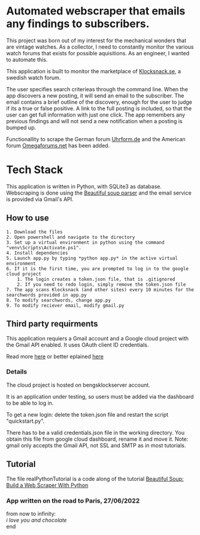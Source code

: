 # Automated webscraper that emails any findings to subscribers.
This project was born out of my interest for the mechanical wonders that are vintage watches. As a collector, I need to constantly monitor the various watch forums that exists for possible aquisitions. As an engineer, I wanted to automate this.

This application is built to monitor the marketplace of [Klocksnack.se](https://klocksnack.se/forums/handla-s%C3%A4ljes-bytes.11/), a swedish watch forum.

The user specifies search criterieas through the command line. When the app discovers a new posting, it will send an email to the subscriber. The email contains a brief outline of the discovery, enough for the user to judge if its a true or false positive. A link to the full posting is included, so that the user can get full information with just one click. The app remembers any previous findings and will not send a new notification when a posting is bumped up.

Functionallity to scrape the German forum [Uhrform.de](https://uhrforum.de/forums/angebote.11/) and the American forum [Omegaforums.net](https://omegaforums.net/forums/private-watch-sales/) has been added.

# Tech Stack
This application is written in Python, with SQLite3 as database. Webscraping is done using the [Beautiful soup parser](https://beautiful-soup-4.readthedocs.io/en/latest/#) and the email service is provided via Gmail's API.

## How to use
    1. Download the files
    2. Open powershell and navigate to the directory
    3. Set up a virtual environment in python using the command "venv\Scripts\Activate.ps1".
    4. Install dependencies
    5. Launch app.py by typing *python app.py* in the active virtual environment
    6. If it is the first time, you are prompted to log in to the google cloud project
        1. The login creates a token.json file, that is .gitignored
        2. If you need to redo login, simply remove the token.json file
    7. The app scans Klocksnack (and other sites) every 10 minutes for the searchwords provided in app.py
    8. To modify searchwords, change app.py
    9. To modify reciever email, modify gmail.py

## Third party requirments
This application requiers a Gmail account and a Google cloud project with the Gmail API enabled. It uses OAuth client ID credentials.

Read more [here](https://developers.google.com/gmail/api/quickstart/python) or better eplained [here](https://www.javatpoint.com/gmail-api-in-python)

### Details
The cloud project is hosted on bengsklockserver account.

It is an application under testing, so users must be added via the dashboard to be able to log in.

To get a new login: delete the token.json file and restart the script "quickstart.py".

There has to be a valid credentials.json file in the working directory. You obtain this file from google cloud dashboard, rename it and move it.
Note: gmail only accepts the Gmail API, not SSL and SMTP as in most tutorials.

## Tutorial
The file realPythonTutorial is a code along of the tutorial [Beautiful Soup: Build a Web Scraper With Python](https://realpython.com/beautiful-soup-web-scraper-python/)

### App written on the road to Paris, 27/06/2022
from now to infinity:\
    *i love you and chocolate*\
end
